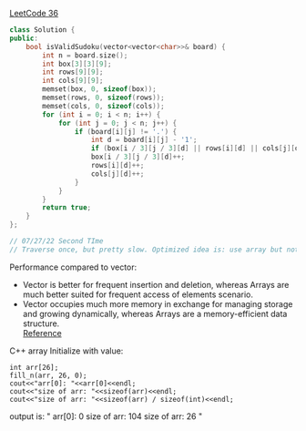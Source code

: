 [LeetCode 36](https://leetcode.com/problems/valid-sudoku/)

```cpp
class Solution {
public:
    bool isValidSudoku(vector<vector<char>>& board) {
        int n = board.size();
        int box[3][3][9];
        int rows[9][9];
        int cols[9][9];
        memset(box, 0, sizeof(box));
        memset(rows, 0, sizeof(rows));
        memset(cols, 0, sizeof(cols));
        for (int i = 0; i < n; i++) {
            for (int j = 0; j < n; j++) {
                if (board[i][j] != '.') {
                    int d = board[i][j] - '1';
                    if (box[i / 3][j / 3][d] || rows[i][d] || cols[j][d]) return false;
                    box[i / 3][j / 3][d]++;
                    rows[i][d]++;
                    cols[j][d]++;
                }
            }
        }
        return true;
    }
};

// 07/27/22 Second TIme
// Traverse once, but pretty slow. Optimized idea is: use array but not vector, and use array but not hash set
```

Performance compared to vector:  
- Vector is better for frequent insertion and deletion, whereas Arrays are much better suited for frequent access of elements scenario.  
- Vector occupies much more memory in exchange for managing storage and growing dynamically, whereas Arrays are a memory-efficient data structure.  
[Reference](https://www.educba.com/c-plus-plus-vector-vs-array/)

C++ array Initialize with value:
```
int arr[26];
fill_n(arr, 26, 0);
cout<<"arr[0]: "<<arr[0]<<endl;
cout<<"size of arr: "<<sizeof(arr)<<endl;
cout<<"size of arr: "<<sizeof(arr) / sizeof(int)<<endl;
```
output is:
"
arr[0]: 0
size of arr: 104
size of arr: 26
"
